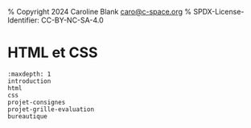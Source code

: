 % Copyright 2024 Caroline Blank <caro@c-space.org>
% SPDX-License-Identifier: CC-BY-NC-SA-4.0

# HTML et CSS

```{toctree}
:maxdepth: 1
introduction
html
css
projet-consignes
projet-grille-evaluation
bureautique
```
